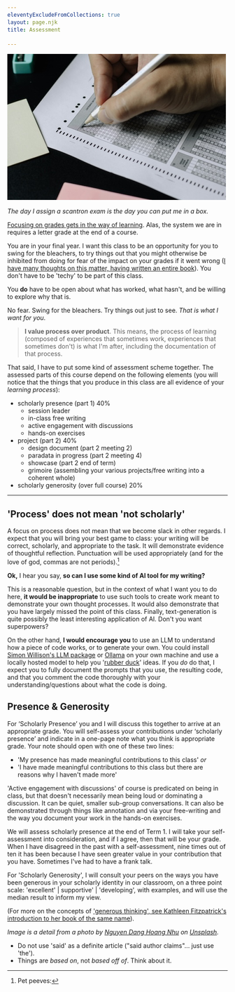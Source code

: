 ```yaml
---
eleventyExcludeFromCollections: true
layout: page.njk
title: Assessment

---
```


<img src="/assets/images/nguyen-dang-hoang-nhu-qDgTQOYk6B8-unsplash.jpg"></img>

_The day I assign a scantron exam is the day you can put me in a box._

[Focusing on grades gets in the way of learning](https://hbsp.harvard.edu/inspiring-minds/why-focusing-on-grades-is-a-barrier-to-learning). Alas, the system we are in requires a letter grade at the end of a course.

You are in your final year. I want this class to be an opportunity for you to swing for the bleachers, to try things out that you might otherwise be inhibited from doing for fear of the impact on your grades if it went wrong ([I have many thoughts on this matter, having written an entire book](https://digitalpressatund.files.wordpress.com/2019/12/failing_gloriously_final.pdf)). You don't have to be 'techy' to be part of this class. 

You **do** have to be open about what has worked, what hasn't, and be willing to explore why that is.

No fear. Swing for the bleachers. Try things out just to see. _That is what I want for you_.

> **I value process over product**. This means, the process of learning (composed of experiences that sometimes work, experiences that sometimes don't) is what I'm after, including the documentation of that process. 

That said, I have to put some kind of assessment scheme together. The assessed parts of this course depend on the following elements (you will notice that the things that you produce in this class are all evidence of your _learning process_):

+ scholarly presence (part 1) 40%
	+ session leader 
	+ in-class free writing 
	+ active engagement with discussions
	+ hands-on exercises
+ project (part 2) 40%
	+ design document (part 2 meeting 2) 
	+ paradata in progress (part 2 meeting 4)
	+ showcase (part 2 end of term)
	+ grimoire (assembling your various projects/free writing into a coherent whole)
+ scholarly generosity (over full course) 20% 

---

## 'Process' does not mean 'not scholarly'

A focus on process does not mean that we become slack in other regards. I expect that you will bring your best game to class: your writing will be correct, scholarly, and appropriate to the task. It will demonstrate evidence of thoughtful reflection. Punctuation will be used appropriately (and for the love of god, commas are not periods).[^1] 

**Ok,** I hear you say, **so can I use some kind of AI tool for my writing?** 

This is a reasonable question, but in the context of what I want you to do here, **it would be inappropriate** to use such tools to create work meant to demonstrate your own thought processes. It would also demonstrate that you have largely missed the point of this class. Finally, text-generation is quite possibly the least interesting application of AI. Don't you want superpowers? 

On the other hand, **I would encourage you** to use an LLM to understand how a piece of code works, or to generate your own. You could install [Simon Willison's LLM package](https://llm.datasette.io) or [Ollama](https://ollama.com/) on your own machine and use a locally hosted model to help you '[rubber duck](https://en.wikipedia.org/wiki/Rubber_duck_debugging)' ideas. If you _do_ do that, I expect you to fully document the prompts that you use, the resulting code, and that you comment the code thoroughly with your understanding/questions about what the code is doing.

## Presence & Generosity

For ‘Scholarly Presence’ you and I will discuss this together to arrive at an appropriate grade. You will self-assess your contributions under ‘scholarly presence’ and indicate in a one-page note what you think is appropriate grade. Your note should open with one of these two lines: 

- 'My presence has made meaningful contributions to this class' _or_ 
- 'I have made meaningful contributions to this class but there are reasons why I haven't made more'

'Active engagement with discussions' of course is predicated on being in class, but that doesn't necessarily mean being loud or dominating a discussion. It can be quiet, smaller sub-group conversations. It can also be demonstrated through things like annotation and via your free-writing and the way you document your work in the hands-on exercises.

We will assess scholarly presence at the end of Term 1. I will take your self-assessment into consideration, and if I agree, then that will be your grade. When I have disagreed in the past with a self-assessment, nine times out of ten it has been because I have seen greater value in your contribution that you have. Sometimes I've had to have a frank talk.

For 'Scholarly Generosity', I will consult your peers on the ways you have been generous in your scholarly identity in our classroom, on a three point scale: 'excellent' | supportive' | 'developing', with examples, and will use the median result to inform my view. 

(For more on the concepts of ['generous thinking', see Kathleen Fitzpatrick's introduction to her book of the same name](https://kfitz.info/generous-thinking-introduction/)).

_Image is a detail from a photo by <a href="https://unsplash.com/@nguyendhn?utm_content=creditCopyText&utm_medium=referral&utm_source=unsplash">Nguyen Dang Hoang Nhu</a> on <a href="https://unsplash.com/photos/person-writing-on-white-paper-qDgTQOYk6B8">Unsplash</a>._
  

[^1]: Pet peeves: 
+ Do not use 'said' as a definite article ("said author claims"... just use 'the').
+ Things are _based on_, not _based off of_. Think about it.



